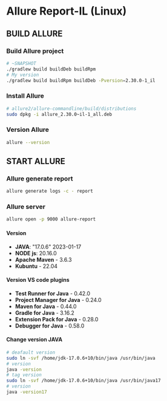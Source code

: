 # Allure Report-IL (Linux)

## BUILD ALLURE
### Build Allure project
```bash
# ~SNAPSHOT
./gradlew build buildDeb buildRpm
# My version
./gradlew build buildRpm buildDeb -Pversion=2.30.0-1_il
```

### Install Allure
```bash
# allure2/allure-commandline/build/distributions
sudo dpkg -i allure_2.30.0~il-1_all.deb
```

### Version Allure
```bash
allure --version
```

## START ALLURE
### Allure generate report
```bash
allure generate logs -c - report
```

### Allure server
```bash
allure open -p 9000 allure-report
```

#### Version
- **JAVA**: "17.0.6" 2023-01-17
- **NODE js**: 20.16.0
- **Apache Maven** - 3.6.3
- **Kubuntu** - 22.04

#### Version VS code plugins
- **Test Runner for Java** - 0.42.0
- **Project Manager for Java** - 0.24.0
- **Maven for Java** - 0.44.0
- **Gradle for Java** - 3.16.2
- **Extension Pack for Java** - 0.28.0
- **Debugger for Java** - 0.58.0

#### Change version JAVA
```bash
# deafault version
sudo ln -svf /home/jdk-17.0.6+10/bin/java /usr/bin/java
# version
java -version
# tag version
sudo ln -svf /home/jdk-17.0.6+10/bin/java /usr/bin/java17
# version
java -version17
```


